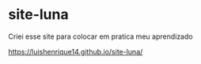 # site-luna
 Criei esse site para colocar em pratica meu aprendizado
 
 https://luishenrique14.github.io/site-luna/
